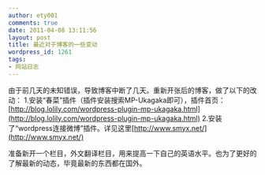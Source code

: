 ```yaml
---
author: ety001
comments: true
date: 2011-04-08 13:11:56
layout: post
title: 最近对于博客的一些变动
wordpress_id: 1261
tags:
- 网站日志
---
```


由于前几天的未知错误，导致博客中断了几天。重新开张后的博客，做了以下的改动：
1.安装“春菜”插件（插件安装搜索MP-Ukagaka即可），插件首页：[http://blog.lolily.com/wordpress-plugin-mp-ukagaka.html](http://blog.lolily.com/wordpress-plugin-mp-ukagaka.html)
2.安装了“wordpress连接微博”插件。详见这里[http://www.smyx.net/](http://www.smyx.net/)

准备新开一个栏目，外文翻译栏目，用来提高一下自己的英语水平。也为了更好的了解最新的动态，毕竟最新的东西都在国外。

